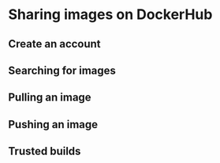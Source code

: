 # Sharing images on DockerHub

## Create an account

## Searching for images

## Pulling an image

## Pushing an image

## Trusted builds
